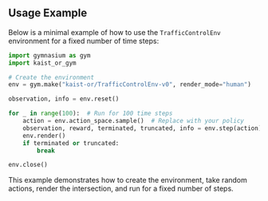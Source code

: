 ## Usage Example

Below is a minimal example of how to use the `TrafficControlEnv` environment for a fixed number of time steps:

```python
import gymnasium as gym
import kaist_or_gym

# Create the environment
env = gym.make("kaist-or/TrafficControlEnv-v0", render_mode="human")

observation, info = env.reset()

for _ in range(100):  # Run for 100 time steps
    action = env.action_space.sample()  # Replace with your policy
    observation, reward, terminated, truncated, info = env.step(action)
    env.render()
    if terminated or truncated:
        break

env.close()
```

This example demonstrates how to create the environment, take random actions, render the intersection, and run for a fixed number of steps.